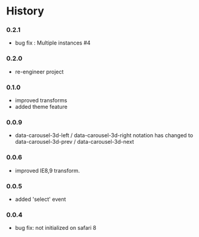 # History
### 0.2.1
* bug fix : Multiple instances #4

### 0.2.0
* re-engineer project

### 0.1.0
* improved transforms
* added theme feature

### 0.0.9
* data-carousel-3d-left / data-carousel-3d-right notation has changed to data-carousel-3d-prev / data-carousel-3d-next

### 0.0.6
* improved IE8,9 transform.

### 0.0.5
* added 'select' event

### 0.0.4
* bug fix: not initialized on safari 8
